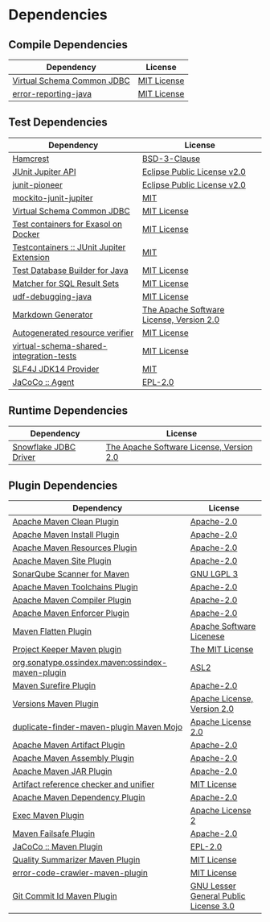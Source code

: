 <!-- @formatter:off -->
# Dependencies

## Compile Dependencies

| Dependency                      | License          |
| ------------------------------- | ---------------- |
| [Virtual Schema Common JDBC][0] | [MIT License][1] |
| [error-reporting-java][2]       | [MIT License][3] |

## Test Dependencies

| Dependency                                      | License                                        |
| ----------------------------------------------- | ---------------------------------------------- |
| [Hamcrest][4]                                   | [BSD-3-Clause][5]                              |
| [JUnit Jupiter API][6]                          | [Eclipse Public License v2.0][7]               |
| [junit-pioneer][8]                              | [Eclipse Public License v2.0][7]               |
| [mockito-junit-jupiter][9]                      | [MIT][10]                                      |
| [Virtual Schema Common JDBC][0]                 | [MIT License][1]                               |
| [Test containers for Exasol on Docker][11]      | [MIT License][12]                              |
| [Testcontainers :: JUnit Jupiter Extension][13] | [MIT][14]                                      |
| [Test Database Builder for Java][15]            | [MIT License][16]                              |
| [Matcher for SQL Result Sets][17]               | [MIT License][18]                              |
| [udf-debugging-java][19]                        | [MIT License][20]                              |
| [Markdown Generator][21]                        | [The Apache Software License, Version 2.0][22] |
| [Autogenerated resource verifier][23]           | [MIT License][24]                              |
| [virtual-schema-shared-integration-tests][25]   | [MIT License][26]                              |
| [SLF4J JDK14 Provider][27]                      | [MIT][28]                                      |
| [JaCoCo :: Agent][29]                           | [EPL-2.0][30]                                  |

## Runtime Dependencies

| Dependency                  | License                                        |
| --------------------------- | ---------------------------------------------- |
| [Snowflake JDBC Driver][31] | [The Apache Software License, Version 2.0][22] |

## Plugin Dependencies

| Dependency                                              | License                                     |
| ------------------------------------------------------- | ------------------------------------------- |
| [Apache Maven Clean Plugin][32]                         | [Apache-2.0][33]                            |
| [Apache Maven Install Plugin][34]                       | [Apache-2.0][33]                            |
| [Apache Maven Resources Plugin][35]                     | [Apache-2.0][33]                            |
| [Apache Maven Site Plugin][36]                          | [Apache-2.0][33]                            |
| [SonarQube Scanner for Maven][37]                       | [GNU LGPL 3][38]                            |
| [Apache Maven Toolchains Plugin][39]                    | [Apache-2.0][33]                            |
| [Apache Maven Compiler Plugin][40]                      | [Apache-2.0][33]                            |
| [Apache Maven Enforcer Plugin][41]                      | [Apache-2.0][33]                            |
| [Maven Flatten Plugin][42]                              | [Apache Software Licenese][33]              |
| [Project Keeper Maven plugin][43]                       | [The MIT License][44]                       |
| [org.sonatype.ossindex.maven:ossindex-maven-plugin][45] | [ASL2][22]                                  |
| [Maven Surefire Plugin][46]                             | [Apache-2.0][33]                            |
| [Versions Maven Plugin][47]                             | [Apache License, Version 2.0][33]           |
| [duplicate-finder-maven-plugin Maven Mojo][48]          | [Apache License 2.0][49]                    |
| [Apache Maven Artifact Plugin][50]                      | [Apache-2.0][33]                            |
| [Apache Maven Assembly Plugin][51]                      | [Apache-2.0][33]                            |
| [Apache Maven JAR Plugin][52]                           | [Apache-2.0][33]                            |
| [Artifact reference checker and unifier][53]            | [MIT License][54]                           |
| [Apache Maven Dependency Plugin][55]                    | [Apache-2.0][33]                            |
| [Exec Maven Plugin][56]                                 | [Apache License 2][33]                      |
| [Maven Failsafe Plugin][57]                             | [Apache-2.0][33]                            |
| [JaCoCo :: Maven Plugin][58]                            | [EPL-2.0][30]                               |
| [Quality Summarizer Maven Plugin][59]                   | [MIT License][60]                           |
| [error-code-crawler-maven-plugin][61]                   | [MIT License][62]                           |
| [Git Commit Id Maven Plugin][63]                        | [GNU Lesser General Public License 3.0][64] |

[0]: https://github.com/exasol/virtual-schema-common-jdbc/
[1]: https://github.com/exasol/virtual-schema-common-jdbc/blob/main/LICENSE
[2]: https://github.com/exasol/error-reporting-java/
[3]: https://github.com/exasol/error-reporting-java/blob/main/LICENSE
[4]: http://hamcrest.org/JavaHamcrest/
[5]: https://raw.githubusercontent.com/hamcrest/JavaHamcrest/master/LICENSE
[6]: https://junit.org/junit5/
[7]: https://www.eclipse.org/legal/epl-v20.html
[8]: https://junit-pioneer.org/
[9]: https://github.com/mockito/mockito
[10]: https://opensource.org/licenses/MIT
[11]: https://github.com/exasol/exasol-testcontainers/
[12]: https://github.com/exasol/exasol-testcontainers/blob/main/LICENSE
[13]: https://java.testcontainers.org
[14]: http://opensource.org/licenses/MIT
[15]: https://github.com/exasol/test-db-builder-java/
[16]: https://github.com/exasol/test-db-builder-java/blob/main/LICENSE
[17]: https://github.com/exasol/hamcrest-resultset-matcher/
[18]: https://github.com/exasol/hamcrest-resultset-matcher/blob/main/LICENSE
[19]: https://github.com/exasol/udf-debugging-java/
[20]: https://github.com/exasol/udf-debugging-java/blob/main/LICENSE
[21]: https://github.com/Steppschuh/Java-Markdown-Generator
[22]: http://www.apache.org/licenses/LICENSE-2.0.txt
[23]: https://github.com/exasol/autogenerated-resource-verifier-java/
[24]: https://github.com/exasol/autogenerated-resource-verifier-java/blob/main/LICENSE
[25]: https://github.com/exasol/virtual-schema-shared-integration-tests/
[26]: https://github.com/exasol/virtual-schema-shared-integration-tests/blob/main/LICENSE
[27]: http://www.slf4j.org
[28]: https://opensource.org/license/mit
[29]: https://www.eclemma.org/jacoco/index.html
[30]: https://www.eclipse.org/legal/epl-2.0/
[31]: https://www.snowflake.net/
[32]: https://maven.apache.org/plugins/maven-clean-plugin/
[33]: https://www.apache.org/licenses/LICENSE-2.0.txt
[34]: https://maven.apache.org/plugins/maven-install-plugin/
[35]: https://maven.apache.org/plugins/maven-resources-plugin/
[36]: https://maven.apache.org/plugins/maven-site-plugin/
[37]: http://docs.sonarqube.org/display/PLUG/Plugin+Library/sonar-maven-plugin
[38]: http://www.gnu.org/licenses/lgpl.txt
[39]: https://maven.apache.org/plugins/maven-toolchains-plugin/
[40]: https://maven.apache.org/plugins/maven-compiler-plugin/
[41]: https://maven.apache.org/enforcer/maven-enforcer-plugin/
[42]: https://www.mojohaus.org/flatten-maven-plugin/
[43]: https://github.com/exasol/project-keeper/
[44]: https://github.com/exasol/project-keeper/blob/main/LICENSE
[45]: https://sonatype.github.io/ossindex-maven/maven-plugin/
[46]: https://maven.apache.org/surefire/maven-surefire-plugin/
[47]: https://www.mojohaus.org/versions/versions-maven-plugin/
[48]: https://basepom.github.io/duplicate-finder-maven-plugin
[49]: http://www.apache.org/licenses/LICENSE-2.0.html
[50]: https://maven.apache.org/plugins/maven-artifact-plugin/
[51]: https://maven.apache.org/plugins/maven-assembly-plugin/
[52]: https://maven.apache.org/plugins/maven-jar-plugin/
[53]: https://github.com/exasol/artifact-reference-checker-maven-plugin/
[54]: https://github.com/exasol/artifact-reference-checker-maven-plugin/blob/main/LICENSE
[55]: https://maven.apache.org/plugins/maven-dependency-plugin/
[56]: https://www.mojohaus.org/exec-maven-plugin
[57]: https://maven.apache.org/surefire/maven-failsafe-plugin/
[58]: https://www.jacoco.org/jacoco/trunk/doc/maven.html
[59]: https://github.com/exasol/quality-summarizer-maven-plugin/
[60]: https://github.com/exasol/quality-summarizer-maven-plugin/blob/main/LICENSE
[61]: https://github.com/exasol/error-code-crawler-maven-plugin/
[62]: https://github.com/exasol/error-code-crawler-maven-plugin/blob/main/LICENSE
[63]: https://github.com/git-commit-id/git-commit-id-maven-plugin
[64]: http://www.gnu.org/licenses/lgpl-3.0.txt
